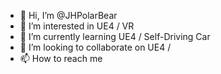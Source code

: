 - 👋 Hi, I’m @JHPolarBear
- 👀 I’m interested in UE4 / VR
- 🌱 I’m currently learning UE4 / Self-Driving Car
- 💞️ I’m looking to collaborate on UE4 / 
- 📫 How to reach me 

<!---
JHPolarBear/JHPolarBear is a ✨ special ✨ repository because its `README.md` (this file) appears on your GitHub profile.
You can click the Preview link to take a look at your changes.
--->
